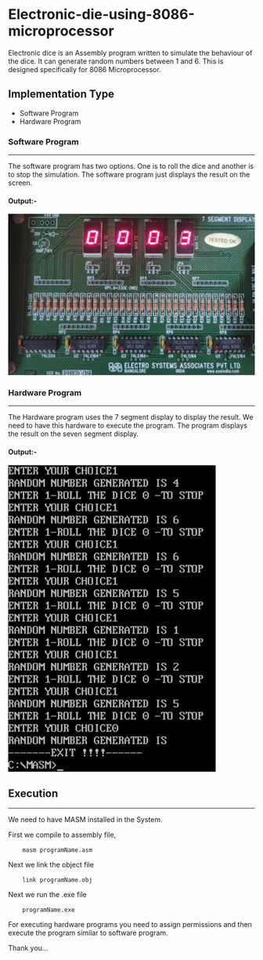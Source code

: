 # Electronic-die-using-8086-microprocessor


Electronic dice is an Assembly program written to simulate the behaviour of the dice. It can generate random numbers between 1 and 6. This is designed specifically for 8086 Microprocessor.

## Implementation Type

  - Software Program
  - Hardware Program


### Software Program
****
The software program has two options. One is to roll the dice and another is to stop the simulation. The software program just displays the result on the screen. 

#### Output:-
![software Output](img/hardwareoutput.png)


### Hardware Program
****
The Hardware program uses the 7 segment display to display the result. We need to have this hardware to execute the program. The program displays the result on the seven segment display.

#### Output:-

![Hardware Output](img/softwareoutput.png)

## Execution
****
We need to have MASM installed in the System.

First we compile to assembly file,
```
    masm programName.asm
```
Next we link the object file
```
    link programName.obj
```
Next we run the .exe file
```
    programName.exe
```

For executing hardware programs you need to assign permissions and then execute the program similar to software program.

Thank you...

